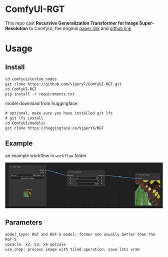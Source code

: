 # ComfyUI-RGT

This repo cast **Recursive Generalization Transformer for Image Super-Resolution** to ComfyUI, the original [paper link](https://arxiv.org/abs/2303.06373) and [github link](https://github.com/zhengchen1999/RGT)

# Usage

## Install

```
cd comfyui/custom_nodes
git clone https://github.com/viperyl/ComfyUI-RGT.git
cd ComfyUI-RGT
pip install -r requirements.txt
```

model download from huggingface

```
# optional, make sure you have installed git lfs
# git lfs install
cd ComfyUI/models/
git clone https://huggingface.co/ViperYX/RGT
```

## Example
an example workflow in `workflow` folder

![](assets/image.png)




## Parameters

```
model_type: RGT and RGT-S model, former one usually better then the RGT-S
upsacle: x2, x3, x4 upscale
use_chop: process image with tiled operation, save lots vram
```


